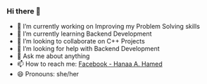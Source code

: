 ### Hi there 👋

- 🔭 I’m currently working on Improving my Problem Solving skills 
- 🌱 I’m currently learning Backend Development
- 👯 I’m looking to collaborate on C++ Projects
- 🤔 I’m looking for help with Backend Development
- 💬 Ask me about anything 
- 📫 How to reach me: [Facebook - Hanaa A. Hamed](https://facebook.com/hanaaahmedhamed)
- 😄 Pronouns: she/her
